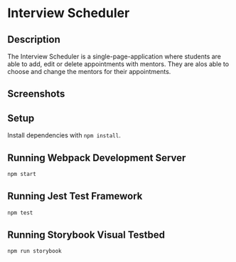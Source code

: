 # Interview Scheduler

## Description

The Interview Scheduler is a single-page-application where students are able to add, edit or delete appointments with mentors. They are alos able to choose and change the mentors for their appointments. 

## Screenshots



## Setup

Install dependencies with `npm install`.

## Running Webpack Development Server

```sh
npm start
```

## Running Jest Test Framework

```sh
npm test
```

## Running Storybook Visual Testbed

```sh
npm run storybook
```
